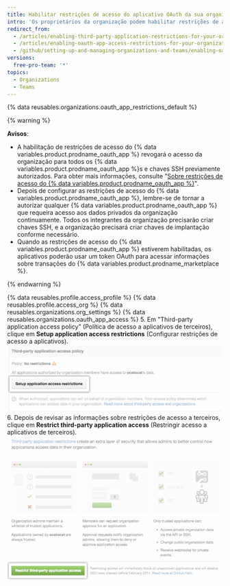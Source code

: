 ```yaml
---
title: Habilitar restrições de acesso do aplicativo OAuth da sua organização
intro: 'Os proprietários da organização podem habilitar restrições de acesso do {% data variables.product.prodname_oauth_app %} para impedir que aplicativos não confiáveis acessem recursos da organização ao permitir que integrantes da organização usem {% data variables.product.prodname_oauth_app %}s para suas contas pessoais.'
redirect_from:
  - /articles/enabling-third-party-application-restrictions-for-your-organization/
  - /articles/enabling-oauth-app-access-restrictions-for-your-organization
  - /github/setting-up-and-managing-organizations-and-teams/enabling-oauth-app-access-restrictions-for-your-organization
versions:
  free-pro-team: '*'
topics:
  - Organizations
  - Teams
---
```


{% data reusables.organizations.oauth_app_restrictions_default %}

{% warning %}

**Avisos**:
- A habilitação de restrições de acesso do {% data variables.product.prodname_oauth_app %} revogará o acesso da organização para todos os {% data variables.product.prodname_oauth_app %}s e chaves SSH previamente autorizados. Para obter mais informações, consulte "[Sobre restrições de acesso do {% data variables.product.prodname_oauth_app %}](/articles/about-oauth-app-access-restrictions)".
- Depois de configurar as restrições de acesso do {% data variables.product.prodname_oauth_app %}, lembre-se de tornar a autorizar qualquer {% data variables.product.prodname_oauth_app %} que requeira acesso aos dados privados da organização continuamente. Todos os integrantes da organização precisarão criar chaves SSH, e a organização precisará criar chaves de implantação conforme necessário.
- Quando as restrições de acesso do {% data variables.product.prodname_oauth_app %} estiverem habilitadas, os aplicativos poderão usar um token OAuth para acessar informações sobre transações do {% data variables.product.prodname_marketplace %}.

{% endwarning %}

{% data reusables.profile.access_profile %}
{% data reusables.profile.access_org %}
{% data reusables.organizations.org_settings %}
{% data reusables.organizations.oauth_app_access %}
5. Em "Third-party application access policy" (Política de acesso a aplicativos de terceiros), clique em **Setup application access restrictions** (Configurar restrições de acesso a aplicativos). ![Botão Set up restrictions (Configurar restrições)](/assets/images/help/settings/settings-third-party-set-up-restrictions.png)
6. Depois de revisar as informações sobre restrições de acesso a terceiros, clique em **Restrict third-party application access** (Restringir acesso a aplicativos de terceiros). ![Botão Restriction confirmation (Confirmação de restrição)](/assets/images/help/settings/settings-third-party-restrict-confirm.png)
